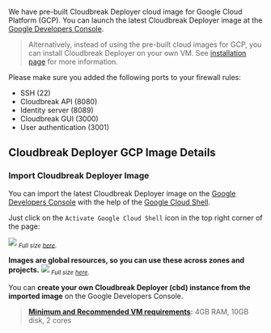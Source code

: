 We have pre-built Cloudbreak Deployer cloud image for Google Cloud Platform (GCP). You can launch the latest 
Cloudbreak Deployer image at the [Google Developers Console](https://console.developers.google.com/).

> Alternatively, instead of using the pre-built cloud images for GCP, you can install Cloudbreak Deployer on your own
 VM. See [installation page](onprem.md) for more information.

Please make sure you added the following ports to your firewall rules:
 
 * SSH (22)
 * Cloudbreak API (8080)
 * Identity server (8089)
 * Cloudbreak GUI (3000)
 * User authentication (3001)

## Cloudbreak Deployer GCP Image Details

### Import Cloudbreak Deployer Image

You can import the latest Cloudbreak Deployer image on the [Google Developers Console](https://console.developers.google.com/) with the help
 of the [Google Cloud Shell](https://cloud.google.com/cloud-shell/docs/).
 
Just click on the `Activate Google Cloud Shell` icon in the top right corner of the page:
 
![](/gcp/images/google-cloud-shell-button.png)
<sub>*Full size [here](/gcp/images/google-cloud-shell-button.png).*</sub>

**Images are global resources, so you can use these across zones and projects.**
![](/gcp/images/google-cloud-shell_v2.png)
<sub>*Full size [here](/gcp/images/google-cloud-shell_v2.png).*</sub>

You can **create your own Cloudbreak Deployer (cbd) instance from the imported image** on the Google Developers Console.

> **[Minimum and Recommended VM requirements](onprem.md#minimum-and-recommended-system-requirements):** 4GB RAM, 10GB disk, 2 cores